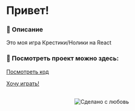 # Привет!

### 📜 Описание  
Это моя игра Крестики/Нолики на React
<br>


### 📸 Посмотреть проект можно здесь: 

<a href="https://olhaklymas.github.io/tic-tac-toc/">Посмотреть код</a>

<a href="https://olhaklymas.github.io/the-game-tic-tac-toc/">Хочу играть!</a>

<br> 
<div align="center">
    <img src="https://img.shields.io/badge/%D0%A1%D0%B4%D0%B5%D0%BB%D0%B0%D0%BD%D0%BE%20%D1%81-%F0%9F%96%A4-red.svg?longCache=true&style=for-the-badge&colorA=000&colorB=fedcba"
      alt="Сделано с любовь" />
</div>
